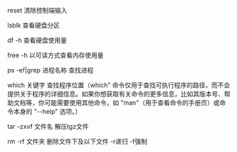 reset                     清除控制端输入

lsblk                     查看硬盘分区

df -h                    查看硬盘使用量

free -h                   以可读方式查看内存使用量

ps -ef|grep 进程名称       查找进程          

which 关键字              查找程序位置（which" 命令仅用于查找可执行程序的路径，而不会提供关于程序的详细信息。如果你想获取有关命令的更多信息，比如其版本号、帮助文档等，你可能需要使用其他命令，如 "man"（用于查看命令的手册页）或命令本身的 "--help" 选项。）


tar -zxvf 文件名         解压tgz文件

rm -rf 文件夹        删除文件下及以下文件   -r递归  -f强制
